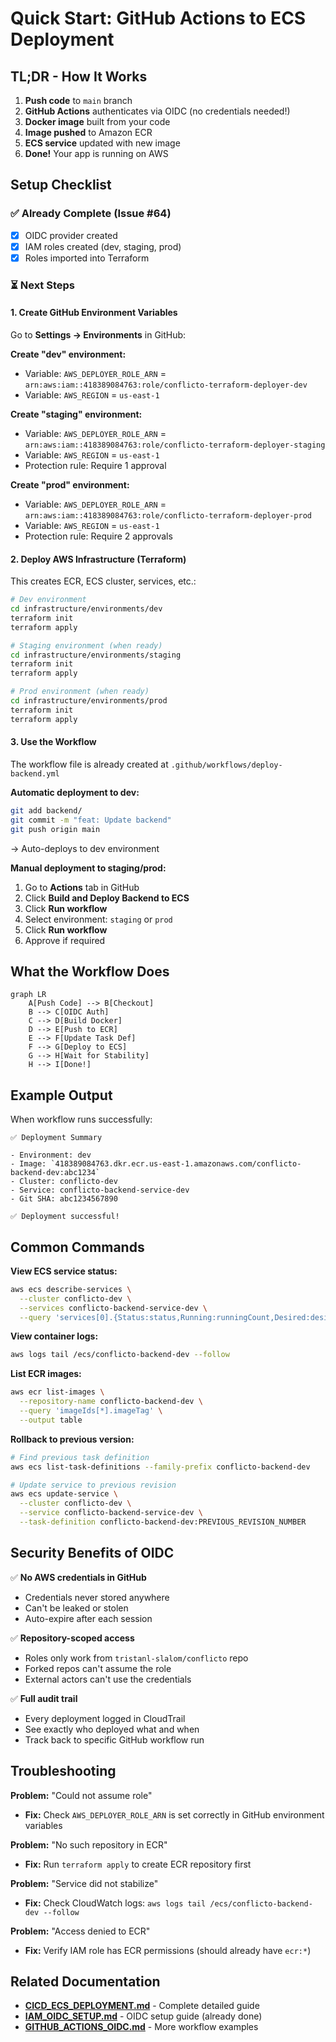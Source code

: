 # Quick Start: GitHub Actions to ECS Deployment

## TL;DR - How It Works

1. **Push code** to `main` branch
2. **GitHub Actions** authenticates via OIDC (no credentials needed!)
3. **Docker image** built from your code
4. **Image pushed** to Amazon ECR
5. **ECS service** updated with new image
6. **Done!** Your app is running on AWS

## Setup Checklist

### ✅ Already Complete (Issue #64)

- [x] OIDC provider created
- [x] IAM roles created (dev, staging, prod)
- [x] Roles imported into Terraform

### ⏳ Next Steps

#### 1. Create GitHub Environment Variables

Go to **Settings → Environments** in GitHub:

**Create "dev" environment:**
- Variable: `AWS_DEPLOYER_ROLE_ARN` = `arn:aws:iam::418389084763:role/conflicto-terraform-deployer-dev`
- Variable: `AWS_REGION` = `us-east-1`

**Create "staging" environment:**
- Variable: `AWS_DEPLOYER_ROLE_ARN` = `arn:aws:iam::418389084763:role/conflicto-terraform-deployer-staging`
- Variable: `AWS_REGION` = `us-east-1`
- Protection rule: Require 1 approval

**Create "prod" environment:**
- Variable: `AWS_DEPLOYER_ROLE_ARN` = `arn:aws:iam::418389084763:role/conflicto-terraform-deployer-prod`
- Variable: `AWS_REGION` = `us-east-1`
- Protection rule: Require 2 approvals

#### 2. Deploy AWS Infrastructure (Terraform)

This creates ECR, ECS cluster, services, etc.:

```bash
# Dev environment
cd infrastructure/environments/dev
terraform init
terraform apply

# Staging environment (when ready)
cd infrastructure/environments/staging
terraform init
terraform apply

# Prod environment (when ready)
cd infrastructure/environments/prod
terraform init
terraform apply
```

#### 3. Use the Workflow

The workflow file is already created at `.github/workflows/deploy-backend.yml`

**Automatic deployment to dev:**
```bash
git add backend/
git commit -m "feat: Update backend"
git push origin main
```
→ Auto-deploys to dev environment

**Manual deployment to staging/prod:**
1. Go to **Actions** tab in GitHub
2. Click **Build and Deploy Backend to ECS**
3. Click **Run workflow**
4. Select environment: `staging` or `prod`
5. Click **Run workflow**
6. Approve if required

## What the Workflow Does

```mermaid
graph LR
    A[Push Code] --> B[Checkout]
    B --> C[OIDC Auth]
    C --> D[Build Docker]
    D --> E[Push to ECR]
    E --> F[Update Task Def]
    F --> G[Deploy to ECS]
    G --> H[Wait for Stability]
    H --> I[Done!]
```

## Example Output

When workflow runs successfully:

```
✅ Deployment Summary

- Environment: dev
- Image: `418389084763.dkr.ecr.us-east-1.amazonaws.com/conflicto-backend-dev:abc1234`
- Cluster: conflicto-dev
- Service: conflicto-backend-service-dev
- Git SHA: abc1234567890

✅ Deployment successful!
```

## Common Commands

**View ECS service status:**
```bash
aws ecs describe-services \
  --cluster conflicto-dev \
  --services conflicto-backend-service-dev \
  --query 'services[0].{Status:status,Running:runningCount,Desired:desiredCount}'
```

**View container logs:**
```bash
aws logs tail /ecs/conflicto-backend-dev --follow
```

**List ECR images:**
```bash
aws ecr list-images \
  --repository-name conflicto-backend-dev \
  --query 'imageIds[*].imageTag' \
  --output table
```

**Rollback to previous version:**
```bash
# Find previous task definition
aws ecs list-task-definitions --family-prefix conflicto-backend-dev

# Update service to previous revision
aws ecs update-service \
  --cluster conflicto-dev \
  --service conflicto-backend-service-dev \
  --task-definition conflicto-backend-dev:PREVIOUS_REVISION_NUMBER
```

## Security Benefits of OIDC

✅ **No AWS credentials in GitHub**
- Credentials never stored anywhere
- Can't be leaked or stolen
- Auto-expire after each session

✅ **Repository-scoped access**
- Roles only work from `tristanl-slalom/conflicto` repo
- Forked repos can't assume the role
- External actors can't use the credentials

✅ **Full audit trail**
- Every deployment logged in CloudTrail
- See exactly who deployed what and when
- Track back to specific GitHub workflow run

## Troubleshooting

**Problem:** "Could not assume role"
- **Fix:** Check `AWS_DEPLOYER_ROLE_ARN` is set correctly in GitHub environment variables

**Problem:** "No such repository in ECR"
- **Fix:** Run `terraform apply` to create ECR repository first

**Problem:** "Service did not stabilize"
- **Fix:** Check CloudWatch logs: `aws logs tail /ecs/conflicto-backend-dev --follow`

**Problem:** "Access denied to ECR"
- **Fix:** Verify IAM role has ECR permissions (should already have `ecr:*`)

## Related Documentation

- **[CICD_ECS_DEPLOYMENT.md](./CICD_ECS_DEPLOYMENT.md)** - Complete detailed guide
- **[IAM_OIDC_SETUP.md](./IAM_OIDC_SETUP.md)** - OIDC setup guide (already done)
- **[GITHUB_ACTIONS_OIDC.md](./GITHUB_ACTIONS_OIDC.md)** - More workflow examples
